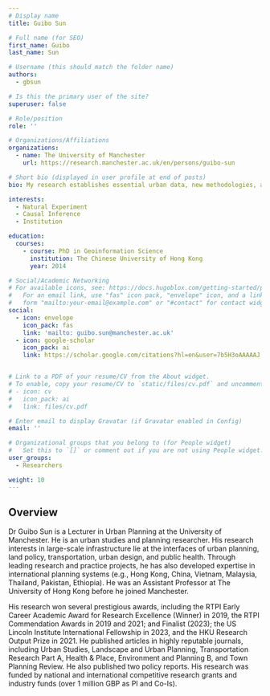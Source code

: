 ```yaml
---
# Display name
title: Guibo Sun

# Full name (for SEO)
first_name: Guibo
last_name: Sun

# Username (this should match the folder name)
authors:
  - gbsun

# Is this the primary user of the site?
superuser: false

# Role/position
role: ''

# Organizations/Affiliations
organizations:
  - name: The University of Manchester
    url: https://research.manchester.ac.uk/en/persons/guibo-sun

# Short bio (displayed in user profile at end of posts)
bio: My research establishes essential urban data, new methodologies, and causal evidence to extend the scientific understanding of the institutions and outcomes of large-scale interventions, contributing to healthy, equitable, and sustainable cities. 

interests:
  - Natural Experiment
  - Causal Inference
  - Institution

education:
  courses:
    - course: PhD in Geoinformation Science
      institution: The Chinese University of Hong Kong
      year: 2014

# Social/Academic Networking
# For available icons, see: https://docs.hugoblox.com/getting-started/page-builder/#icons
#   For an email link, use "fas" icon pack, "envelope" icon, and a link in the
#   form "mailto:your-email@example.com" or "#contact" for contact widget.
social:
  - icon: envelope
    icon_pack: fas
    link: 'mailto: guibo.sun@manchester.ac.uk'
  - icon: google-scholar
    icon_pack: ai
    link: https://scholar.google.com/citations?hl=en&user=7b5H3oAAAAAJ


# Link to a PDF of your resume/CV from the About widget.
# To enable, copy your resume/CV to `static/files/cv.pdf` and uncomment the lines below.
# - icon: cv
#   icon_pack: ai
#   link: files/cv.pdf

# Enter email to display Gravatar (if Gravatar enabled in Config)
email: ''

# Organizational groups that you belong to (for People widget)
#   Set this to `[]` or comment out if you are not using People widget.
user_groups:
  - Researchers

weight: 10  
---
```


## Overview
Dr Guibo Sun is a Lecturer in Urban Planning at the University of Manchester. He is an urban studies and planning researcher. His research interests in large-scale infrastructure lie at the interfaces of urban planning, land policy, transportation, urban design, and public health. Through leading research and practice projects, he has also developed expertise in international planning systems (e.g., Hong Kong, China, Vietnam, Malaysia, Thailand, Pakistan, Ethiopia). He was an Assistant Professor at The University of Hong Kong before he joined Manchester.

His research won several prestigious awards, including the RTPI Early Career Academic Award for Research Excellence (Winner) in 2019, the RTPI Commendation Awards in 2019 and 2021; and Finalist (2023); the US Lincoln Institute International Fellowship in 2023, and the HKU Research Output Prize in 2021. He published articles in highly reputable journals, including Urban Studies, Landscape and Urban Planning, Transportation Research Part A, Health & Place, Environment and Planning B, and Town Planning Review. He also published two policy reports. His research was funded by national and international competitive research grants and industry funds (over 1 million GBP as PI and Co-Is).